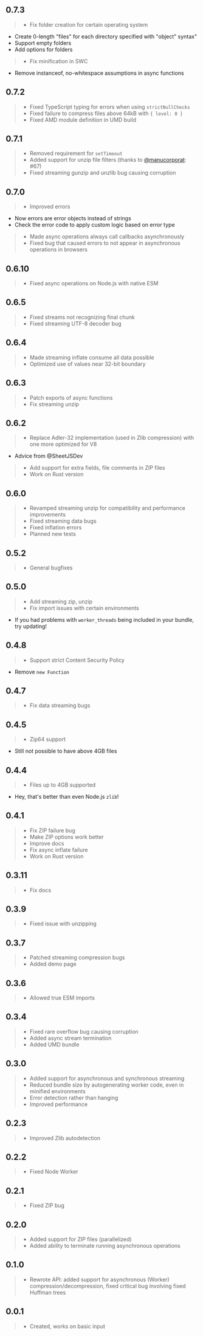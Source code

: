 ## 0.7.3
> - Fix folder creation for certain operating system
  - Create 0-length "files" for each directory specified with "object" syntax"
  - Support empty folders
  - Add options for folders
> - Fix minification in SWC
  - Remove instanceof, no-whitespace assumptions in async functions
## 0.7.2
> - Fixed TypeScript typing for errors when using `strictNullChecks`
> - Fixed failure to compress files above 64kB with `{ level: 0 }`
> - Fixed AMD module definition in UMD build
## 0.7.1
> - Removed requirement for `setTimeout`
> - Added support for unzip file filters (thanks to [@manucorporat](https://github.com/manucorporat): #67)
> - Fixed streaming gunzip and unzlib bug causing corruption
## 0.7.0
> - Improved errors
  - Now errors are error objects instead of strings
  - Check the error code to apply custom logic based on error type
> - Made async operations always call callbacks asynchronously
> - Fixed bug that caused errors to not appear in asynchronous operations in browsers
## 0.6.10
> - Fixed async operations on Node.js with native ESM
## 0.6.5
> - Fixed streams not recognizing final chunk
> - Fixed streaming UTF-8 decoder bug
## 0.6.4
> - Made streaming inflate consume all data possible
> - Optimized use of values near 32-bit boundary
## 0.6.3
> - Patch exports of async functions
> - Fix streaming unzip
## 0.6.2
> - Replace Adler-32 implementation (used in Zlib compression) with one more optimized for V8
  - Advice from @SheetJSDev
> - Add support for extra fields, file comments in ZIP files
> - Work on Rust version
## 0.6.0
> - Revamped streaming unzip for compatibility and performance improvements
> - Fixed streaming data bugs
> - Fixed inflation errors
> - Planned new tests
## 0.5.2
> - General bugfixes
## 0.5.0
> - Add streaming zip, unzip
> - Fix import issues with certain environments
  - If you had problems with `worker_threads` being included in your bundle, try updating!
## 0.4.8
> - Support strict Content Security Policy
  - Remove `new Function`
## 0.4.7
> - Fix data streaming bugs
## 0.4.5
> - Zip64 support
  - Still not possible to have above 4GB files
## 0.4.4
> - Files up to 4GB supported
  - Hey, that's better than even Node.js `zlib`!
## 0.4.1
> - Fix ZIP failure bug
> - Make ZIP options work better
> - Improve docs
> - Fix async inflate failure
> - Work on Rust version
## 0.3.11
> - Fix docs
## 0.3.9
> - Fixed issue with unzipping
## 0.3.7
> - Patched streaming compression bugs
> - Added demo page
## 0.3.6
> - Allowed true ESM imports
## 0.3.4
> - Fixed rare overflow bug causing corruption
> - Added async stream termination
> - Added UMD bundle
## 0.3.0
> - Added support for asynchronous and synchronous streaming
> - Reduced bundle size by autogenerating worker code, even in minified environments
> - Error detection rather than hanging
> - Improved performance
## 0.2.3
> - Improved Zlib autodetection
## 0.2.2
> - Fixed Node Worker
## 0.2.1
> - Fixed ZIP bug
## 0.2.0
> - Added support for ZIP files (parallelized)
> - Added ability to terminate running asynchronous operations
## 0.1.0
> - Rewrote API: added support for asynchronous (Worker) compression/decompression, fixed critical bug involving fixed Huffman trees
## 0.0.1
> - Created, works on basic input
